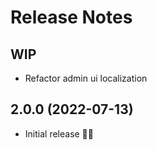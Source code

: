 # Release Notes

## WIP

- Refactor admin ui localization

## 2.0.0 (2022-07-13)

- Initial release 🍾🥳